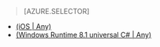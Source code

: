 > [AZURE.SELECTOR]
- [(iOS | Any)](/documentation/articles/mobile-services-ios-handling-conflicts-offline-data/)
- [(Windows  Runtime 8.1 universal C# | Any)](/documentation/articles/mobile-services-windows-store-dotnet-handling-conflicts-offline-data/)

<!---HONumber=82-->